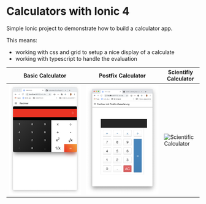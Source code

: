 # Calculators with Ionic 4

Simple Ionic project to demonstrate how to build a calculator app.

This means:
- working with css and grid to setup a nice display of a calculate
- working with typescript to handle the evaluation 


Basic Calculator | Postfix Calculator | Scientifiy Calculator
---------------- | ------------------ | ---------------------
![Basic Calculator](images/basic.png) | ![Calculator with Postfix](images/postfix.png) | ![Scientific Calculator](imgages/scientific.png)

